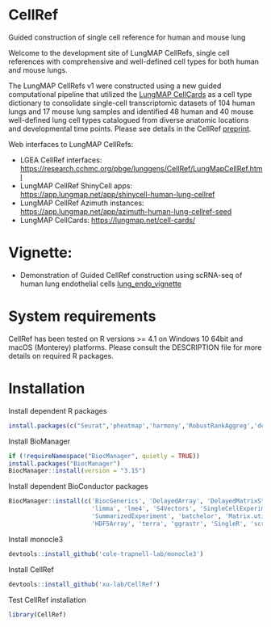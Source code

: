# CellRef
Guided construction of single cell reference for human and mouse lung

Welcome to the development site of LungMAP CellRefs, single cell references with comprehensive and well-defined cell types for both human and mouse lungs. 

The LungMAP CellRefs v1 were constructed using a new guided computational pipeline that utilized the [LungMAP CellCards](https://www.cell.com/developmental-cell/fulltext/S1534-5807(21)00892-3?_returnURL=https%3A%2F%2Flinkinghub.elsevier.com%2Fretrieve%2Fpii%2FS1534580721008923%3Fshowall%3Dtrue) as a cell type dictionary to consolidate single-cell transcriptomic datasets of 104 human lungs and 17 mouse lung samples and identified 48 human and 40 mouse well-defined lung cell types catalogued from diverse anatomic locations and developmental time points. Please see details in the CellRef [preprint](https://www.biorxiv.org/content/10.1101/2022.05.18.491687v1).

Web interfaces to LungMAP CellRefs:

- LGEA CellRef interfaces: https://research.cchmc.org/pbge/lunggens/CellRef/LungMapCellRef.html
- LungMAP CellRef ShinyCell apps: https://app.lungmap.net/app/shinycell-human-lung-cellref
- LungMAP CellRef Azimuth instances: https://app.lungmap.net/app/azimuth-human-lung-cellref-seed
- LungMAP CellCards: https://lungmap.net/cell-cards/

# Vignette: 

- Demonstration of Guided CellRef construction using scRNA-seq of human lung endothelial cells [lung_endo_vignette](vignette/lung_endo_vignette.html)

# System requirements 

CellRef has been tested on R versions >= 4.1 on Windows 10 64bit and macOS (Monterey) platforms. Please consult the DESCRIPTION file for more details on required R packages. 

# Installation

Install dependent R packages

```r
install.packages(c("Seurat",'pheatmap','harmony','RobustRankAggreg','devtools'))
```

Install BioManager

```r
if (!requireNamespace("BiocManager", quietly = TRUE))
install.packages("BiocManager")
BiocManager::install(version = "3.15")
```

Install dependent BioConductor packages

```r
BiocManager::install(c('BiocGenerics', 'DelayedArray', 'DelayedMatrixStats',
                       'limma', 'lme4', 'S4Vectors', 'SingleCellExperiment',
                       'SummarizedExperiment', 'batchelor', 'Matrix.utils',
                       'HDF5Array', 'terra', 'ggrastr', 'SingleR', 'scran'))
```

Install monocle3

```r
devtools::install_github('cole-trapnell-lab/monocle3')
```

Install CellRef

```r
devtools::install_github('xu-lab/CellRef')
```

Test CellRef installation

```r
library(CellRef)
```